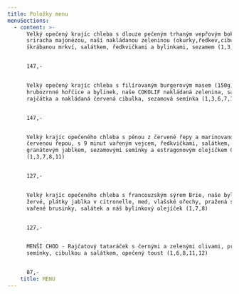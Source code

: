 ```yaml
---
title: Položky menu
menuSections:
  - content: >-
      Velký opečený krajíc chleba s dlouze pečeným trhaným vepřovým bokem,
      sriracha majonézou, naší nakládanou zeleninou (okurky,ředkev,cibulka),
      škrábanou mrkví, salátkem, ředkvičkami a bylinkami, sezamem (1,3,6,10,11)


      147,-


      Velký opečený krajíc chleba s filírovaným burgerovým masem (150g), dip z
      hrubozrnné hořčice a bylinek, naše COKOLIF nakládaná zelenina, salátek,
      rajčátka a nakládaná červená cibulka, sezamová semínka (1,3,6,7,10,11)


      147,-


      Velký krajíc opečeného chleba s pěnou z červené řepy a marinovanou
      červenou řepou, s 9 minut vařeným vejcem, ředkvičkami, salátkem,
      granátovým jablkem, sezamovými semínky a estragonovým olejíčkem COKOLIF
      (1,3,7,8,11)


      127,-


      Velký krajíc opečeného chleba s francouzským sýrem Brie, naše bylinkové
      žervé, plátky jablka v citronelle, med, vlašské ořechy, pražená semínka,
      vařené brusinky, salátek a náš bylinkový olejíček (1,7,8)


      127,-


      MENŠÍ CHOD - Rajčatový tataráček s černými a zelenými olivami, praženými
      semínky, cibulkou a salátkem, opečený toust (1,6,8,11,12)


      87,-
    title: MENU
---
```


